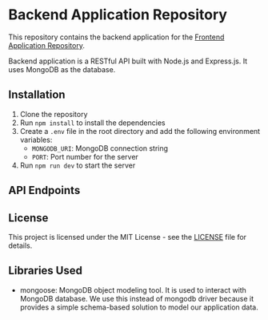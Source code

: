 # Backend Application Repository

This repository contains the backend application for the [Frontend Application Repository]().

Backend application is a RESTful API built with Node.js and Express.js. It uses MongoDB as the database.

## Installation

1. Clone the repository
2. Run `npm install` to install the dependencies
3. Create a `.env` file in the root directory and add the following environment variables:
   - `MONGODB_URI`: MongoDB connection string
   - `PORT`: Port number for the server
4. Run `npm run dev` to start the server

## API Endpoints

## License

This project is licensed under the MIT License - see the [LICENSE](LICENSE) file for details.

## Libraries Used

- mongoose: MongoDB object modeling tool. It is used to interact with MongoDB database. We use this instead of mongodb driver because it provides a simple schema-based solution to model our application data.
